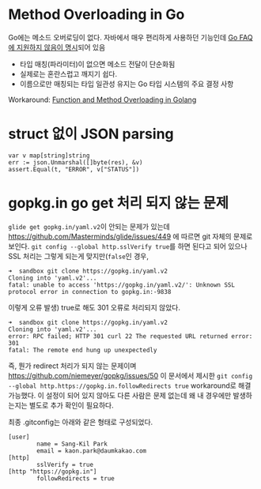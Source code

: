 # Method Overloading in Go
Go에는 메소드 오버로딩이 없다. 자바에서 매우 편리하게 사용하던 기능인데 [Go FAQ에 지원하지 않음이 명시](https://golang.org/doc/faq#overloading)되어 있음  
- 타입 매칭(파라미터)이 없으면 메소드 전달이 단순화됨
- 실제로는 혼란스럽고 깨지기 쉽다.
- 이름으로만 매칭되는 타입 일관성 유지는 Go 타입 시스템의 주요 결정 사항

Workaround: [Function and Method Overloading in Golang](http://changelog.ca/log/2015/01/30/golang)

# struct 없이 JSON parsing
```
var v map[string]string
err := json.Unmarshal([]byte(res), &v)
assert.Equal(t, "ERROR", v["STATUS"])
```

# gopkg.in go get 처리 되지 않는 문제
`glide get gopkg.in/yaml.v2`이 안되는 문제가 있는데 https://github.com/Masterminds/glide/issues/449 에 따르면 git 자체의 문제로 보인다. `git config --global http.sslVerify true`를 하면 된다고 되어 있으나 SSL 처리는 그렇게 되는게 맞지만(`false`인 경우,
```
➜  sandbox git clone https://gopkg.in/yaml.v2
Cloning into 'yaml.v2'...
fatal: unable to access 'https://gopkg.in/yaml.v2/': Unknown SSL protocol error in connection to gopkg.in:-9838
```
이렇게 오류 발생) true로 해도 301 오류로 처리되지 않았다.
```
➜  sandbox git clone https://gopkg.in/yaml.v2
Cloning into 'yaml.v2'...
error: RPC failed; HTTP 301 curl 22 The requested URL returned error: 301
fatal: The remote end hung up unexpectedly
```
즉, 뭔가 redirect 처리가 되지 않는 문제이며 https://github.com/niemeyer/gopkg/issues/50 이 문서에서 제시한 `git config --global http.https://gopkg.in.followRedirects true` workaround로 해결 가능했다. 이 설정이 되어 있지 않아도 다른 사람은 문제 없는데 왜 내 경우에만 발생하는지는 별도로 추가 확인이 필요하다.

최종 .gitconfig는 아래와 같은 형태로 구성되었다.
```
[user]
        name = Sang-Kil Park
        email = kaon.park@daumkakao.com
[http]
        sslVerify = true
[http "https://gopkg.in"]
        followRedirects = true
```